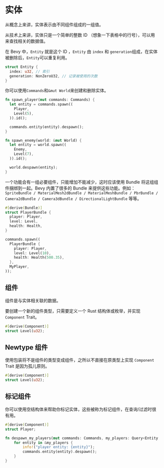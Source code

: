 # 实体

从概念上来讲，实体表示由不同组件组成的一组值。

从技术上来讲，实体只是一个简单的整数 ID （想象一下表格中的行号），可以用来查找相关的数据值。

在 Bevy 中，`Entity` 就是这个 ID ，`Entity` 由 `index` 和 `generation`组成，在实体被删除后，`Entity`可以重复利用。
```rust
struct Entity {
  index: u32, // 索引
  generation: NonZeroU32, // 记录被使用的次数
}
```

你可以使用`Commands`和`&mut World`来创建和删除实体。
```rust
fn spawn_player(mut commands: Commands) {
  let entity = commands.spawn((
    Player,
    Level(5),
  )).id();

  commands.entity(entity).despawn();
}

fn spawn_enemy(world: &mut World) {
  let entity = world.spawn((
    Enemy,
    Level(7),
  )).id();

  world.despawn(entity);
}
```

一个功能会有一组必要组件，只能增加不能减少，这时应该使用 Bundle 将这组组件捆绑到一起。Bevy 内置了很多的 Bundle 来提供这些功能。例如：`SpriteBundle / MaterialMesh2dBundle / MaterialMeshBundle / PbrBundle / Camera2dBundle / Camera3dBundle / DirectionalLightBundle` 等等。
```rust
#[derive(Bundle)]
struct PlayerBundle {
  player: Player,
  level: Level,
  health: Health,
}

commands.spawn((
  PlayerBundle {
    player: Player,
    level: Level(10),
    health: Health(500.35),
  },
  MyPlayer,
));
```

## 组件
组件是与实体相关联的数据。

要创建一个新的组件类型，只需要定义一个 Rust 结构体或枚举，并实现 `Component` Trait。
```rust
#[derive(Component)]
struct Level(u32);
```

## Newtype 组件
使用包装将不是组件的类型变成组件，之所以不直接在原类型上实现 `Component` Trait 是因为孤儿原则。
```rust
#[derive(Component)]
struct Level(u32);
```

## 标记组件
你可以使用空结构体来帮助你标记实体，这些被称为标记组件，在查询/过滤时很有用。
```rust
#[derive(Component)]
struct Player;

fn despawn_my_players(mut commands: Commands, my_players: Query<Entity, With<MyPlayer>>) {
    for entity in &my_players {
        info!("player entity: {entity}");
        commands.entity(entity).despawn();
    }
}
```